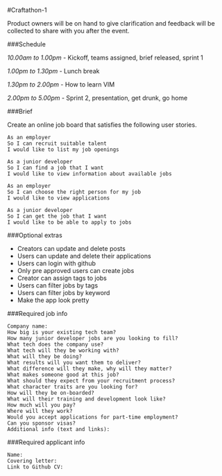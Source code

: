 #Craftathon-1

Product owners will be on hand to give clarification and feedback will be collected to share with you after the event.

###Schedule

*10.00am to 1.00pm* - Kickoff, teams assigned, brief released, sprint 1

*1.00pm to 1.30pm* - Lunch break

*1.30pm to 2.00pm* - How to learn VIM

*2.00pm to 5.00pm* - Sprint 2, presentation, get drunk, go home

###Brief

Create an online job board that satisfies the following user stories.

```
As an employer
So I can recruit suitable talent
I would like to list my job openings

As a junior developer
So I can find a job that I want
I would like to view information about available jobs

As an employer
So I can choose the right person for my job
I would like to view applications

As a junior developer
So I can get the job that I want
I would like to be able to apply to jobs
```

###Optional extras

- Creators can update and delete posts
- Users can update and delete their applications
- Users can login with github
- Only pre approved users can create jobs
- Creator can assign tags to jobs
- Users can filter jobs by tags
- Users can filter jobs by keyword
- Make the app look pretty

###Required job info

```
Company name:
How big is your existing tech team?
How many junior developer jobs are you looking to fill?
What tech does the company use?
What tech will they be working with?
What will they be doing?
What results will you want them to deliver?
What difference will they make, why will they matter?
What makes someone good at this job?
What should they expect from your recruitment process?
What character traits are you looking for?
How will they be on-boarded?
What will their training and development look like?
How much will you pay?
Where will they work?
Would you accept applications for part-time employment?
Can you sponsor visas?
Additional info (text and links):
```

###Required applicant info

```
Name:
Covering letter:
Link to Github CV:
```
